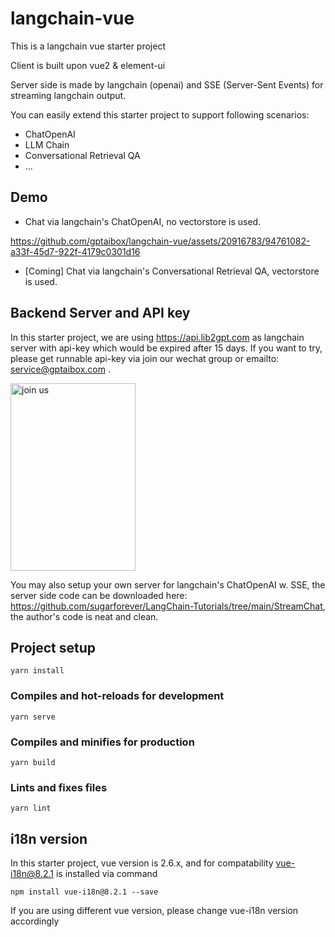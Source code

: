 # langchain-vue

This is a langchain vue starter project

Client is built upon vue2 & element-ui

Server side is made by langchain (openai) and SSE (Server-Sent Events) for streaming langchain output. 

You can easily extend this starter project to support following scenarios:
- ChatOpenAI
- LLM Chain
- Conversational Retrieval QA
- ...

## Demo

- Chat via langchain's ChatOpenAI, no vectorstore is used. 


https://github.com/gptaibox/langchain-vue/assets/20916783/94761082-a33f-45d7-922f-4179c0301d16


- [Coming] Chat via langchain's Conversational Retrieval QA, vectorstore is used.

## Backend Server and API key

In this starter project, we are using https://api.lib2gpt.com as langchain server with api-key which would be expired after 15 days.
If you want to try, please get runnable api-key via join our wechat group or emailto: service@gptaibox.com .

<img src="https://github.com/gptaibox/langchain-vue/assets/20916783/c9b90a64-db5b-4d33-bc7a-6108b4db2236" width = "200" height = "300" alt="join us" align=center />


You may also setup your own server for langchain's ChatOpenAI w. SSE, the server side code can be downloaded here: https://github.com/sugarforever/LangChain-Tutorials/tree/main/StreamChat, the author's code is neat and clean.

## Project setup
```
yarn install
```

### Compiles and hot-reloads for development
```
yarn serve
```

### Compiles and minifies for production
```
yarn build
```

### Lints and fixes files
```
yarn lint
```

## i18n version
In this starter project, vue version is 2.6.x, and for compatability vue-i18n@8.2.1 is installed via command
```
npm install vue-i18n@8.2.1 --save
```
If you are using different vue version, please change vue-i18n version accordingly
